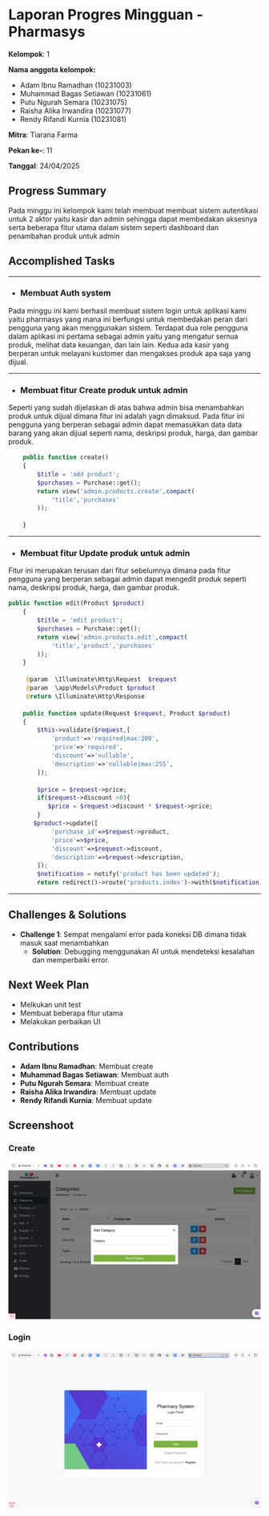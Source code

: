 # Laporan Progres Mingguan - Pharmasys

**Kelompok**: 1

**Nama anggota kelompok:**
- Adam Ibnu Ramadhan (10231003)
- Muhammad Bagas Setiawan (10231061)
- Putu Ngurah Semara (10231075)
- Raisha Alika Irwandira (10231077)
- Rendy Rifandi Kurnia (10231081)

**Mitra**: Tiarana Farma

**Pekan ke-**: 11

**Tanggal**: 24/04/2025

## Progress Summary
Pada minggu ini kelompok kami telah membuat membuat sistem autentikasi untuk 2 aktor yaitu kasir dan admin sehingga dapat membedakan aksesnya serta beberapa fitur utama dalam sistem seperti dashboard dan penambahan produk untuk admin

## Accomplished Tasks

---

- ### Membuat Auth system
Pada minggu ini kami berhasil membuat sistem login untuk aplikasi kami yaitu pharmasys yang mana ini berfungsi untuk membedakan peran dari pengguna yang akan menggunakan sistem. Terdapat dua role pengguna dalam aplikasi ini pertama sebagai admin yaitu yang mengatur semua produk, melihat data keuangan, dan lain lain. Kedua ada kasir yang berperan untuk melayani kustomer dan mengakses produk apa saja yang dijual.

---

- ### Membuat fitur Create produk untuk admin 
Seperti yang sudah dijelaskan di atas bahwa admin bisa menambahkan produk untuk dijual dimana fitur ini adalah yagn dimaksud. Pada fitur ini pengguna yang berperan sebagai admin dapat memasukkan data data barang yang akan dijual seperti nama, deskripsi produk, harga, dan gambar produk. 

``` php
    public function create()
    {
        $title = 'add product';
        $purchases = Purchase::get();
        return view('admin.products.create',compact(
            'title','purchases'
        ));
        
    }
```
---


- ### Membuat fitur Update produk untuk admin
Fitur ini merupakan terusan dari fitur sebelumnya dimana pada fitur pengguna yang berperan sebagai admin dapat mengedit produk seperti nama, deskripsi produk, harga, dan gambar produk. 

``` php
public function edit(Product $product)
    {
        $title = 'edit product';
        $purchases = Purchase::get();
        return view('admin.products.edit',compact(
            'title','product','purchases'
        ));
    }

     @param  \Illuminate\Http\Request  $request
     @param  \app\Models\Product $product
     @return \Illuminate\Http\Response
     
    public function update(Request $request, Product $product)
    {
        $this->validate($request,[
            'product'=>'required|max:200',
            'price'=>'required',
            'discount'=>'nullable',
            'description'=>'nullable|max:255',
        ]);
        
        $price = $request->price;
        if($request->discount >0){
           $price = $request->discount * $request->price;
        }
       $product->update([
            'purchase_id'=>$request->product,
            'price'=>$price,
            'discount'=>$request->discount,
            'description'=>$request->description,
        ]);
        $notification = notify('product has been updated');
        return redirect()->route('products.index')->with($notification);}
```

---

## Challenges & Solutions
- **Challenge 1**: Sempat mengalami error pada koneksi DB dimana tidak masuk saat menambahkan
  - **Solution**: Debugging menggunakan AI untuk mendeteksi kesalahan dan memperbaiki error.

## Next Week Plan
- Melkukan unit test
- Membuat beberapa fitur utama
- Melakukan perbaikan UI

## Contributions
- **Adam Ibnu Ramadhan**: Membuat create
- **Muhammad Bagas Setiawan**: Membuat auth 
- **Putu Ngurah Semara**: Membuat create
- **Raisha Alika Irwandira**: Membuat update 
- **Rendy Rifandi Kurnia**: Membuat update

## Screenshoot
### Create
![alt text](IMG/create.png)
### Login
![alt text](IMG/Login.png)
